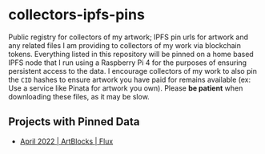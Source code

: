 # collectors-ipfs-pins
Public registry for collectors of my artwork; IPFS pin urls for artwork and any related files I am providing to collectors of my work via blockchain tokens. Everything listed in this repository will be pinned on a home based IPFS node that I run using a Raspberry Pi 4 for the purposes of ensuring persistent access to the data. I encourage collectors of my work to also pin the `CID` hashes to ensure artwork you have paid for remains available (ex: Use a service like Pinata for artwork you own). Please **be patient** when downloading these files, as it may be slow.

## Projects with Pinned Data

- [April 2022 | ArtBlocks | Flux](2022_04__artblocks__flux.md)